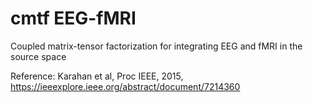 # cmtf EEG-fMRI
Coupled matrix-tensor factorization for integrating EEG and fMRI in the source space  

Reference: Karahan et al, Proc IEEE, 2015, https://ieeexplore.ieee.org/abstract/document/7214360


